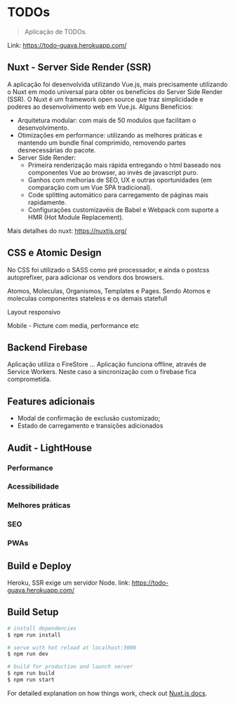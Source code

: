 # TODOs

> Aplicação de TODOs.

Link: https://todo-guava.herokuapp.com/

## Nuxt - Server Side Render (SSR)
A aplicação foi desenvolvida utilizando Vue.js, mais precisamente utilizando o Nuxt em modo universal para obter os benefícios do Server Side Render (SSR). O Nuxt é um framework open source que traz simplicidade e poderes ao desenvolvimento web em Vue.js.
Alguns Benefícios: 
- Arquitetura modular: com mais de 50 modulos que facilitam o desenvolvimento.
- Otimizações em performance: utilizando as melhores práticas e mantendo um bundle final comprimido, removendo partes desnecessárias do pacote.
- Server Side Render:
  - Primeira renderização mais rápida entregando o html baseado nos componentes Vue ao browser, ao invés de javascript puro.
  - Ganhos com melhorias de SEO, UX e outras oportunidades (em comparação com um Vue SPA tradicional).
  - Code splitting automático para carregamento de páginas mais rapidamente.
  - Configurações customizavéis de Babel e Webpack com suporte a HMR (Hot Module Replacement).

Mais detalhes do nuxt: https://nuxtjs.org/

## CSS e Atomic Design
No CSS foi utilizado o SASS como pré processador, e ainda o postcss autoprefixer, para adicionar os vendors dos browsers.

Atomos, Moleculas, Organismos, Templates e Pages. Sendo Atomos e moleculas componentes stateless e os demais statefull 

Layout responsivo

Mobile - Picture com media, performance etc

## Backend Firebase
Aplicação utiliza o FireStore ...
Aplicação funciona offline, através de Service Workers. Neste caso a sincronização com o firebase fica comprometida.

## Features adicionais
- Modal de confirmação de exclusão customizado;
- Estado de carregamento e transições adicionados

## Audit - LightHouse 
### Performance
### Acessibilidade
### Melhores práticas
### SEO
### PWAs


## Build e Deploy 
Heroku, SSR exige um servidor Node.
link: https://todo-guava.herokuapp.com/

## Build Setup

``` bash
# install dependencies
$ npm run install

# serve with hot reload at localhost:3000
$ npm run dev

# build for production and launch server
$ npm run build
$ npm run start
```

For detailed explanation on how things work, check out [Nuxt.js docs](https://nuxtjs.org).
